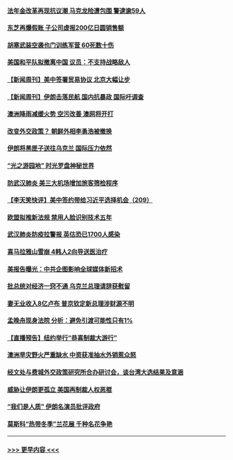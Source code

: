 #### [法年金改革再现抗议潮 马克龙险遭包围 警逮逾59人](../pages/prog202/a102755953.md?t=01191333) 
#### [东芝再爆假账 子公司虚报200亿日圆销售额](../pages/prog202/a102755949.md?t=01191333) 
#### [胡塞武装空袭也门训练军营 60死数十伤](../pages/prog202/a102755921.md?t=01191333) 
#### [美国和平队拟撤离中国 议员：不支持战略敌人](../pages/prog202/a102755896.md?t=01191333) 
#### [【新闻周刊】美中签署贸易协议  北京大幅让步](../pages/prog202/a102755893.md?t=01191333) 
#### [【新闻周刊】伊朗击落民航 国内抗暴政 国际吁调查](../pages/prog202/a102755773.md?t=01191333) 
#### [澳洲降雨减缓火势 空污改善 澳网将开打](../pages/prog202/a102755661.md?t=01191333) 
#### [改变外交政策？ 朝鲜外相李勇浩被撤换](../pages/prog202/a102755817.md?t=01191333) 
#### [伊朗将黑匣子送往乌克兰 国际压力依然](../pages/prog202/a102755784.md?t=01191333) 
#### [“光之游园地” 时光罗盘神秘世界](../pages/prog202/a102755744.md?t=01191333) 
#### [防武汉肺炎 美三大机场增加旅客筛检程序](../pages/prog202/a102755752.md?t=01191333) 
#### [【李天笑快评】美中签约带给习近平选择机会（209）](../pages/prog202/a102755709.md?t=01191333) 
#### [欧盟拟推新法规  禁用人脸识别技术五年](../pages/prog202/a102755658.md?t=01191333) 
#### [武汉肺炎防疫拉警报 英估恐已1700人感染](../pages/prog202/a102755639.md?t=01191333) 
#### [喜马拉雅山雪崩 4韩人2向导送医治疗](../pages/prog202/a102755429.md?t=01191333) 
#### [美报告曝光：中共企图影响全球媒体新招术](../pages/prog202/a102755535.md?t=01191333) 
#### [批总统对经济一窍不通 乌克兰总理请辞获慰留](../pages/prog202/a102755361.md?t=01191333) 
#### [妻无业收入8亿卢布 普京钦定新总理涉财源不明](../pages/prog202/a102755310.md?t=01191333) 
#### [孟晚舟现身法院 分析：避免引渡可能性只有1%](../pages/prog202/a102755286.md?t=01191333) 
#### [【直播预告】纽约举行“恭喜制裁大游行”](../pages/prog202/a102755308.md?t=01191333) 
#### [澳洲旱灾野火严重缺水 中资获准抽水外销惹众怒](../pages/prog202/a102755285.md?t=01191333) 
#### [经文处与费城外交政策研究所合办研讨会，谈台湾大选结果及意涵](../pages/prog202/a102755234.md?t=01191333) 
#### [威胁让伊朗更孤立 美国再制裁人权恶棍](../pages/prog202/a102755094.md?t=01191333) 
#### [“我们是人质” 伊朗名演员批评政府](../pages/prog202/a102755061.md?t=01191333) 
#### [莫斯科“热带冬季”兰花展 千种名花争艳](../pages/prog202/a102754998.md?t=01191333) 

----
#### [ >>> 更早内容 <<< ](../indexes/prog202-earlier.md)
